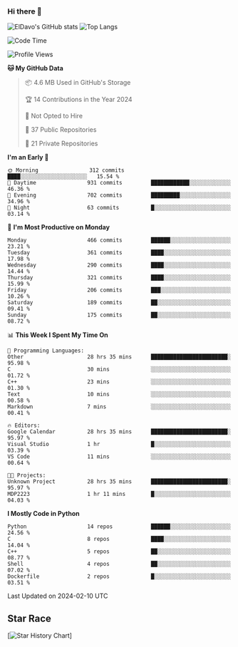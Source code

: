 ### Hi there 👋
![ElDavo's GitHub stats](https://github-readme-stats.vercel.app/api?username=ElDavoo&show_icons=true&theme=chartreuse-dark)
![Top Langs](https://github-readme-stats.vercel.app/api/top-langs/?username=ElDavoo&theme=chartreuse-dark&layout=compact)

<!--START_SECTION:waka-->
![Code Time](http://img.shields.io/badge/Code%20Time-892%20hrs%202%20mins-blue)

![Profile Views](http://img.shields.io/badge/Profile%20Views-3-blue)

**🐱 My GitHub Data** 

> 📦 4.6 MB Used in GitHub's Storage 
 > 
> 🏆 14 Contributions in the Year 2024
 > 
> 🚫 Not Opted to Hire
 > 
> 📜 37 Public Repositories 
 > 
> 🔑 21 Private Repositories 
 > 
**I'm an Early 🐤** 

```text
🌞 Morning                312 commits         ████░░░░░░░░░░░░░░░░░░░░░   15.54 % 
🌆 Daytime                931 commits         ████████████░░░░░░░░░░░░░   46.36 % 
🌃 Evening                702 commits         █████████░░░░░░░░░░░░░░░░   34.96 % 
🌙 Night                  63 commits          █░░░░░░░░░░░░░░░░░░░░░░░░   03.14 % 
```
📅 **I'm Most Productive on Monday** 

```text
Monday                   466 commits         ██████░░░░░░░░░░░░░░░░░░░   23.21 % 
Tuesday                  361 commits         ████░░░░░░░░░░░░░░░░░░░░░   17.98 % 
Wednesday                290 commits         ████░░░░░░░░░░░░░░░░░░░░░   14.44 % 
Thursday                 321 commits         ████░░░░░░░░░░░░░░░░░░░░░   15.99 % 
Friday                   206 commits         ███░░░░░░░░░░░░░░░░░░░░░░   10.26 % 
Saturday                 189 commits         ██░░░░░░░░░░░░░░░░░░░░░░░   09.41 % 
Sunday                   175 commits         ██░░░░░░░░░░░░░░░░░░░░░░░   08.72 % 
```


📊 **This Week I Spent My Time On** 

```text
💬 Programming Languages: 
Other                    28 hrs 35 mins      ████████████████████████░   95.98 % 
C                        30 mins             ░░░░░░░░░░░░░░░░░░░░░░░░░   01.72 % 
C++                      23 mins             ░░░░░░░░░░░░░░░░░░░░░░░░░   01.30 % 
Text                     10 mins             ░░░░░░░░░░░░░░░░░░░░░░░░░   00.58 % 
Markdown                 7 mins              ░░░░░░░░░░░░░░░░░░░░░░░░░   00.41 % 

🔥 Editors: 
Google Calendar          28 hrs 35 mins      ████████████████████████░   95.97 % 
Visual Studio            1 hr                █░░░░░░░░░░░░░░░░░░░░░░░░   03.39 % 
VS Code                  11 mins             ░░░░░░░░░░░░░░░░░░░░░░░░░   00.64 % 

🐱‍💻 Projects: 
Unknown Project          28 hrs 35 mins      ████████████████████████░   95.97 % 
MDP2223                  1 hr 11 mins        █░░░░░░░░░░░░░░░░░░░░░░░░   04.03 % 
```

**I Mostly Code in Python** 

```text
Python                   14 repos            ██████░░░░░░░░░░░░░░░░░░░   24.56 % 
C                        8 repos             ████░░░░░░░░░░░░░░░░░░░░░   14.04 % 
C++                      5 repos             ██░░░░░░░░░░░░░░░░░░░░░░░   08.77 % 
Shell                    4 repos             ██░░░░░░░░░░░░░░░░░░░░░░░   07.02 % 
Dockerfile               2 repos             █░░░░░░░░░░░░░░░░░░░░░░░░   03.51 % 
```




 Last Updated on 2024-02-10 UTC
<!--END_SECTION:waka-->

## Star Race

[![Star History Chart](https://api.star-history.com/svg?repos=ElDavoo/WhatsApp-Crypt14-Crypt15-Decrypter,ElDavoo/TuringOS,EliteAndroidApps/WhatsApp-Crypt12-Decrypter,KnugiHK/Whatsapp-Chat-Exporter&type=Date)]
